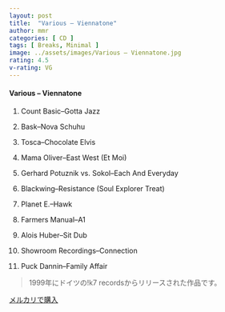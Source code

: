 ```yaml
---
layout: post
title:  "Various – Viennatone"
author: mmr
categories: [ CD ]
tags: [ Breaks, Minimal ]
image: ../assets/images/Various – Viennatone.jpg
rating: 4.5
v-rating: VG
---
```


#### Various – Viennatone

1. Count Basic–Gotta Jazz

2. Bask–Nova Schuhu

3. Tosca–Chocolate Elvis

4. Mama Oliver–East West (Et Moi)

5. Gerhard Potuznik vs. Sokol–Each And Everyday

6. Blackwing–Resistance (Soul Explorer Treat)

7. Planet E.–Hawk

8. Farmers Manual–A1

9. Alois Huber–Sit Dub

10. Showroom Recordings–Connection

11. Puck Dannin–Family Affair


> 1999年にドイツの!k7 recordsからリリースされた作品です。


[メルカリで購入](https://jp.mercari.com/item/m83184827201)
